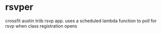 # rsvper
crossfit austin triib rsvp app. uses a scheduled lambda function to poll for rsvp when class registration opens
